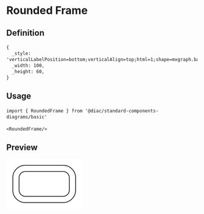 # Rounded Frame

## Definition

```
{
  _style: 'verticalLabelPosition=bottom;verticalAlign=top;html=1;shape=mxgraph.basic.rounded_frame;dx=10;whiteSpace=wrap;',
  _width: 100,
  _height: 60,
}
```

## Usage

```
import { RoundedFrame } from '@diac/standard-components-diagrams/basic'

<RoundedFrame/>
```

## Preview

<img src="./rounded-frame.png" width="200"/>
